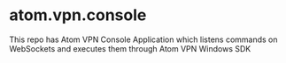 # atom.vpn.console
This repo has Atom VPN Console Application which listens commands on WebSockets and executes them through Atom VPN Windows SDK
